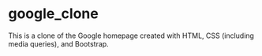 # google_clone
This is a clone of the Google homepage created with HTML, CSS (including media queries), and Bootstrap. 
